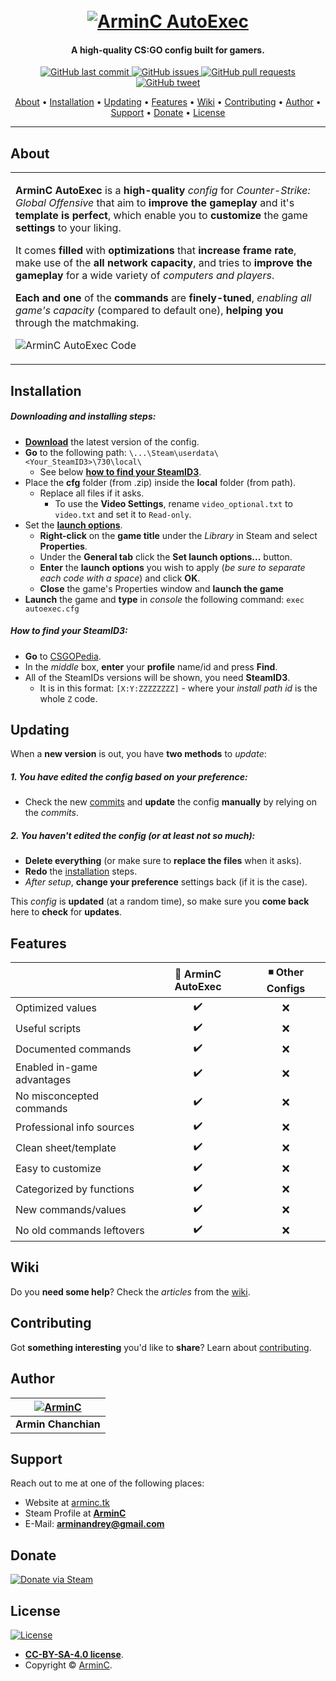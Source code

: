 <h1 align="center">
  <br>
  <a href="http://arminc.tk"><img src="https://arminc.tk/resources/arminc_autoexec.png" alt="ArminC AutoExec"></a>
</h1>

<h4 align="center">A high-quality CS:GO config built for gamers.</h4>

<p align="center">
    <a href="https://github.com/ArmynC/ArminC-AutoExec/commits/master">
    <img src="https://img.shields.io/github/last-commit/ArmynC/ArminC-AutoExec.svg?style=flat-square&logo=github"
         alt="GitHub last commit">
    <a href="https://github.com/ArmynC/ArminC-AutoExec/issues">
    <img src="https://img.shields.io/github/issues-raw/ArmynC/ArminC-AutoExec.svg?style=flat-square&logo=github"
         alt="GitHub issues">
    <a href="https://github.com/ArmynC/ArminC-AutoExec/pulls">
    <img src="https://img.shields.io/github/issues-pr-raw/ArmynC/ArminC-AutoExec.svg?style=flat-square&logo=github"
         alt="GitHub pull requests">
    <a href="https://twitter.com/intent/tweet?text=Try this CS:GO AutoExec:&url=https%3A%2F%2Fgithub.com%2FArmynC%2FArminC-AutoExec">
    <img src="https://img.shields.io/twitter/url/https/github.com/ArmynC/ArminC-AutoExec.svg?style=flat-square&logo=twitter"
         alt="GitHub tweet">
</p>
      
<p align="center">
  <a href="#about">About</a> •
  <a href="#installation">Installation</a> •
  <a href="#updating">Updating</a> •
  <a href="#features">Features</a> •
  <a href="#wiki">Wiki</a> •
  <a href="#contributing">Contributing</a> •
  <a href="#author">Author</a> •
  <a href="#support">Support</a> •
  <a href="#donate">Donate</a> •
  <a href="#license">License</a>
</p>

---

## About

<table>
<tr>
<td>
  
**ArminC AutoExec** is a **high-quality** _config_ for _Counter-Strike: Global Offensive_ that aim to **improve the gameplay** and it's **template is perfect**, which enable you to **customize** the game **settings** to your liking.

It comes **filled** with **optimizations** that **increase frame rate**, make use of the **all network capacity**, and tries to **improve the gameplay** for a wide variety of _computers and players_.

**Each and one** of the **commands** are **finely-tuned**, _enabling all game's capacity_ (compared to default one), **helping you** through the matchmaking.

![ArminC AutoExec Code](https://arminc.tk/resources/arminc_autoexec_code.jpg)

</td>
</tr>
</table>

## Installation

##### Downloading and installing steps:
* **[Download](https://github.com/ArmynC/ArminC-AutoExec/archive/master.zip)** the latest version of the config.
* **Go** to the following path: `\...\Steam\userdata\<Your_SteamID3>\730\local\`
  * See below **[how to find your SteamID3](https://github.com/ArmynC/ArminC-AutoExec#how-to-find-your-steamid3)**.
* Place the **cfg** folder (from .zip) inside the **local** folder (from path).
  * Replace all files if it asks.
    * To use the **Video Settings**, rename `video_optional.txt` to `video.txt` and set it to `Read-only`.
* Set the **[launch options](https://github.com/ArmynC/ArminC-AutoExec/wiki/Launch-Options)**.
  * **Right-click** on the **game title** under the _Library_ in Steam and select **Properties**.
  * Under the **General tab** click the **Set launch options...** button.
  * **Enter** the **launch options** you wish to apply (_be sure to separate each code with a space_) and click **OK**.
  * **Close** the game's Properties window and **launch the game**
* **Launch** the game and **type** in _console_ the following command: `exec autoexec.cfg`

##### How to find your SteamID3:

* **Go** to [CSGOPedia](http://csgopedia.com/steam-id-finder/).
* In the _middle_ box, **enter** your **profile** name/id and press **Find**.
* All of the SteamIDs versions will be shown, you need **SteamID3**.
  * It is in this format: `[X:Y:ZZZZZZZZ]` - where your *install path id* is the whole `Z` code.

## Updating

When a **new version** is out, you have **two methods** to _update_:

##### 1. You have edited the config based on your preference:
* Check the new [commits](https://github.com/ArmynC/ArminC-AutoExec/commits/master) and **update** the config **manually** by relying on the _commits_.

##### 2. You haven't edited the config (or at least not so much):
* **Delete everything** (or make sure to **replace the files** when it asks).
* **Redo** the [installation](https://github.com/ArmynC/ArminC-AutoExec#installation) steps.
* _After setup_, **change your preference** settings back (if it is the case).

This _config_ is **updated** (at a random time), so make sure you **come back** here to **check** for **updates**.

## Features

|                            | 🔰 ArminC AutoExec | ◾ Other Configs |
| -------------------------- | :----------------: | :-------------: |
| Optimized values           |         ✔️         |        ❌        |
| Useful scripts             |         ✔️         |        ❌        |
| Documented commands        |         ✔️         |        ❌        |
| Enabled in-game advantages |         ✔️         |        ❌        |
| No misconcepted commands   |         ✔️         |        ❌        |
| Professional info sources  |         ✔️         |        ❌        |
| Clean sheet/template       |         ✔️         |        ❌        |
| Easy to customize          |         ✔️         |        ❌        |
| Categorized by functions   |         ✔️         |        ❌        |
| New commands/values        |         ✔️         |        ❌        |
| No old commands leftovers  |         ✔️         |        ❌        |

## Wiki

Do you **need some help**? Check the _articles_ from the [wiki](https://github.com/ArmynC/ArminC-AutoExec/wiki/).

## Contributing

Got **something interesting** you'd like to **share**? Learn about [contributing](https://github.com/ArmynC/ArminC-AutoExec/blob/master/docs/CONTRIBUTING.md).

## Author

| [![ArminC](http://www.gamerconfig.eu/files/avatars/thumbnail_arminc.png)](https://linkedin.com/in/arminc) 	|
|:---------------------------------------------------------------------------------------------------------:	|
|                                            **Armin Chanchian**                                            	|

## Support

Reach out to me at one of the following places:

- Website at [arminc.tk](https://arminc.tk)
- Steam Profile at **[ArminC](https://steamcommunity.com/id/arminc/)**
- E-Mail: **arminandrey@gmail.com**

## Donate

[![Donate via Steam](https://img.shields.io/badge/Donate%20via-Steam-blue.svg?&style=for-the-badge&logo=steam)](https://steamcommunity.com/tradeoffer/new/?partner=133646824&token=XiRncDom)

## License

[![License](https://img.shields.io/github/license/ArmynC/ArminC-AutoExec.svg?style=flat-square)](https://creativecommons.org/licenses/by-sa/4.0/)

- **[CC-BY-SA-4.0 license](https://creativecommons.org/licenses/by-sa/4.0/)**.
- Copyright © [ArminC](https://arminc.tk "ArminC Directory Database").